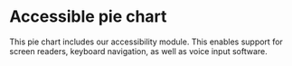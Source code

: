 # Accessible pie chart
This pie chart includes our accessibility module. This enables support for screen readers, keyboard navigation, as well as voice input software.
